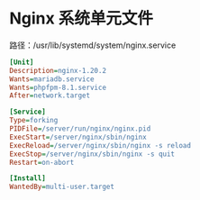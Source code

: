 # Nginx 系统单元文件

路径：/usr/lib/systemd/system/nginx.service

```ini
[Unit]
Description=nginx-1.20.2
Wants=mariadb.service
Wants=phpfpm-8.1.service
After=network.target

[Service]
Type=forking
PIDFile=/server/run/nginx/nginx.pid
ExecStart=/server/nginx/sbin/nginx
ExecReload=/server/nginx/sbin/nginx -s reload
ExecStop=/server/nginx/sbin/nginx -s quit
Restart=on-abort

[Install]
WantedBy=multi-user.target
```
